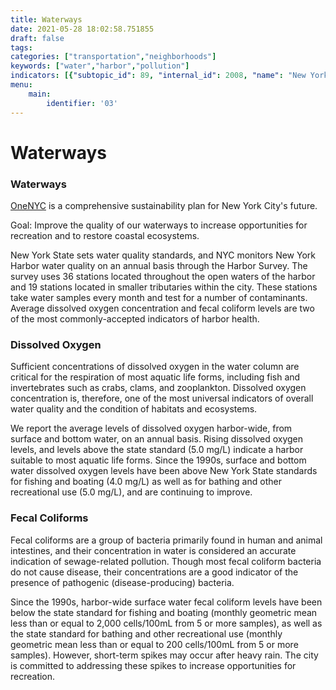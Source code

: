 ```yaml
---
title: Waterways
date: 2021-05-28 18:02:58.751855
draft: false
tags: 
categories: ["transportation","neighborhoods"]
keywords: ["water","harbor","pollution"]
indicators: [{"subtopic_id": 89, "internal_id": 2008, "name": "New York Harbor Water Quality", "URL": "https://a816-dohbesp.nyc.gov/IndicatorPublic/VisualizationData.aspx?id=2008,719b87,89,Summarize"}]
menu:
    main:
        identifier: '03'
---
```

# Waterways
### Waterways


[OneNYC](http://www1.nyc.gov/html/onenyc/index.html) is a comprehensive sustainability plan for New York City's future.


Goal: Improve the quality of our waterways to increase opportunities for recreation and to restore coastal ecosystems.


New York State sets water quality standards, and NYC monitors New York Harbor water quality on an annual basis through the Harbor Survey. The survey uses 36 stations located throughout the open waters of the harbor and 19 stations located in smaller tributaries within the city. These stations take water samples every month and test for a number of contaminants. Average dissolved oxygen concentration and fecal coliform levels are two of the most commonly-accepted indicators of harbor health.


### Dissolved Oxygen


Sufficient concentrations of dissolved oxygen in the water column are critical for the respiration of most aquatic life forms, including fish and invertebrates such as crabs, clams, and zooplankton. Dissolved oxygen concentration is, therefore, one of the most universal indicators of overall water quality and the condition of habitats and ecosystems.   
  
We report the average levels of dissolved oxygen harbor-wide, from surface and bottom water, on an annual basis. Rising dissolved oxygen levels, and levels above the state standard (5.0 mg/L) indicate a harbor suitable to most aquatic life forms. Since the 1990s, surface and bottom water dissolved oxygen levels have been above New York State standards for fishing and boating (4.0 mg/L) as well as for bathing and other recreational use (5.0 mg/L), and are continuing to improve.


### Fecal Coliforms


Fecal coliforms are a group of bacteria primarily found in human and animal intestines, and their concentration in water is considered an accurate indication of sewage-related pollution. Though most fecal coliform bacteria do not cause disease, their concentrations are a good indicator of the presence of pathogenic (disease-producing) bacteria.  
  
Since the 1990s, harbor-wide surface water fecal coliform levels have been below the state standard for fishing and boating (monthly geometric mean less than or equal to 2,000 cells/100mL from 5 or more samples), as well as the state standard for bathing and other recreational use (monthly geometric mean less than or equal to 200 cells/100mL from 5 or more samples). However, short-term spikes may occur after heavy rain. The city is committed to addressing these spikes to increase opportunities for recreation.


